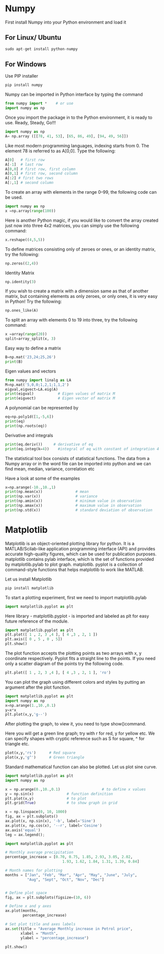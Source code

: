 # Numpy

First install Numpy into your Python environment and load it 


## For Linux/ Ubuntu 
```python
sudo apt-get install python-numpy
```
## For Windows 
Use PIP installer
```python
pip install numpy
```

Numpy can be imported in Python interface by typing the command 
```python
from numpy import *    # or use
import numpy as np
```
Once you import the package in to the Python environment, it is ready to use. Ready, Steady, Go!!!

```python
import numpy as np 
A= np.array ([[78, 41, 53], [65, 86, 49], [94, 49, 56]])
```

Like most modern programming languages, indexing starts from 0. The element 78 is referred to as A[0,0]. Type the following:

```python
A[0]   # first row  
A[-1]  # last row 
A[0,0] # first row, first column 
A[0,1] # first row, second column 
A[:2] # first two rows  
A[:,1] # second column
```

To create an array with elements in the range 0–99, the following code can be used. 

```python
import numpy as np		
x =np.array(range(100))
```

Here is another Python magic, if you would like to convert the array created just now into three 4x2 matrices, you can simply use the following command:

```python
x.reshape((4,5,5)) 
```

To define matrices consisting only of zeroes or ones, or an identity matrix, try the following:

```python
np.zeros((2,4)) 
```
Identity Matrix

```python
np.identity(3)
```

If you wish to create a matrix with a dimension same as that of another matrix, but containing elements as only zeroes, or only ones, it is very easy in Python! Try the following:

```python
np.ones_like(A)
```

To split an array with elements 0 to 19 into three, try the following command:
```python
x =array(range(20))
split=array_split(x, 3)
```
Easy way to define a matrix
```python
B=np.mat('23,24;25,26')
print(B)

```
Eigen values and vectors 
```python
from numpy import linalg as LA
M=np.mat('5,0,0;1,2,1;1,1,2')
eigval,eigvect=LA.eig(A) 
print(eigval)			# Eigen values of matrix M
print(eigvect)			# Eigen vector of matrix M
```



A polynomial can be represented by
```python
eq=np.poly1d([1,-5,6])
print(eq)
print(np.roots(eq))
```
Derivative and integrals
```python
print(eq.deriv())	  # derivative of eq	
print(eq.integ(k=4))    #integral of eq with constant of integration 4
```
The statistical tool box consists of statistical functions. The data from a Numpy array or in the word file can be imported into python and we can find mean, median, variance, correlation etc

Have a look at some of the examples
```python
x=np.arange(-10.,10.,1)	
print(np.mean(x))				# mean 
print(np.var(x))				# variance 
print(np.amin(x))				# minimum value in observation 
print(np.amax(x))				# maximum value in observation 
print(np.std(x))				# standard deviation of observation
```


# Matplotlib
Matplotlib is an object-oriented plotting library for python. It is a MATLAB/Scilab-like application programming interface (API) and provides accurate high-quality figures, which can be used for publication purposes. 
matplotlib contains pylab interface, which is the set of functions provided by matplotlib.pylab to plot graph. matplotlib. pyplot is a collection of command-style functions that helps matplotlib to work like MATLAB.

Let us install Matplotlib
```python
pip install matplotlib
```

To start a plotting experiment, first we need to import matplotlib.pylab

```python
import matplotlib.pyplot as plt
```

Here library - matplotlib.pyplot - is imported and labeled as plt for easy future reference of the module.

```python
import matplotlib.pyplot as plt
plt.plot([ 1 , 2, 3 ,4 ], [ 4 ,3 , 2, 1 ]) 
plt.axis([ 0 , 5 , 0 , 5]) 
plt.show()
```

The plot function accepts the plotting points as two arrays with x, y coordinate respectively. Pyplot fits a straight line to the points. If you need only a scatter diagram of the points try the following code.

```python
plt.plot([ 1 , 2, 3 ,4 ], [ 4 ,3 , 2, 1 ], 'ro')
```

You can plot the graph using different colors and styles by putting an argument after the plot function.

```python
import matplotlib.pyplot as plt
import numpy as np 
x=np.arange(1.,10.,0.1) 
y=x*x 
plt.plot(x,y,'g--')
```

After plotting the graph, to view it, you need to type show()command. 

Here you will get a green line graph; try with r for red, y for yellow etc. We can specify shapes with cryptic reference such as  S for square, ^ for triangle etc.

```python
plot(x,y,'rs')		# Red square 
plot(x,y,'g^')		# Green triangle
```

Standard mathematical function can also be plotted. Let us plot sine curve.

```python
import matplotlib.pyplot as plt
import numpy as np 

x = np.arange(0.,10.,0.1)	                # to define x values 
y = np.sin(x)				# function definition 
plt.plot(x,y)				# to plot 
plt.grid(True)				# to show graph in grid 

```
```python
x = np.linspace(0, 10, 1000)
fig, ax = plt.subplots()
ax.plot(x, np.sin(x), '-b', label='Sine')
ax.plot(x, np.cos(x), '--r', label='Cosine')
ax.axis('equal')
leg = ax.legend();
```

```python
import matplotlib.pyplot as plt

# Monthly average precipitation
percentage_increase = [0.70, 0.75, 1.85, 2.93, 3.05, 2.02, 
                          1.93, 1.62, 1.84, 1.31, 1.39, 0.84]

# Month names for plotting
months = ["Jan", "Feb", "Mar", "Apr", "May", "June", "July", 
          "Aug", "Sept", "Oct", "Nov", "Dec"]


# Define plot space
fig, ax = plt.subplots(figsize=(10, 6))

# Define x and y axes
ax.plot(months, 
        percentage_increase)

# Set plot title and axes labels
ax.set(title = "Average Monthly increase in Petrol price",
       xlabel = "Month",
       ylabel = "percentage_increase")

plt.show()

```
